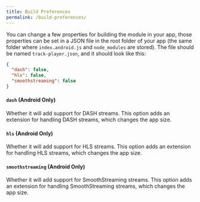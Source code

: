 ```yaml
---
title: Build Preferences
permalink: /build-preferences/
---
```


You can change a few properties for building the module in your app, those properties can be set in a JSON file in the root folder of your app (the same folder where `index.android.js` and `node_modules` are stored). The file should be named `track-player.json`, and it should look like this:

```json
{
  "dash": false,
  "hls": false,
  "smoothstreaming": false
}
```

#### `dash` (Android Only)
Whether it will add support for DASH streams. This option adds an extension for handling DASH streams, which changes the app size.

#### `hls` (Android Only)
Whether it will add support for HLS streams. This option adds an extension for handling HLS streams, which changes the app size.

#### `smoothstreaming` (Android Only)
Whether it will add support for SmoothStreaming streams. This option adds an extension for handling SmoothStreaming streams, which changes the app size.
